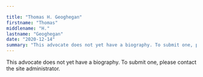 ```yaml
---

title: "Thomas H. Geoghegan"
firstname: "Thomas"
middlename: "H."
lastname: "Geoghegan"
date: "2020-12-14"
summary: "This advocate does not yet have a biography. To submit one, please contact the site administrator."
---
```

This advocate does not yet have a biography. To submit one, please contact the site administrator.

